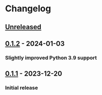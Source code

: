 # Changelog

<!--

Changelog follow the https://keepachangelog.com/ standard (at least the headers)

This allow to:

* auto-parsing release notes during the automated releases from github-action:
  https://github.com/marketplace/actions/pypi-github-auto-release
* Have clickable headers in the rendered markdown

To release a new version (e.g. from `1.0.0` -> `2.0.0`):

* Create a new `# [2.0.0] - YYYY-MM-DD` header and add the current
  `[Unreleased]` notes.
* At the end of the file:
  * Define the new link url:
  `[2.0.0]: https://github.com/jax-ml/bayeux/compare/v1.0.0...v2.0.0`
  * Update the `[Unreleased]` url: `v1.0.0...HEAD` -> `v2.0.0...HEAD`

-->

## [Unreleased]

## [0.1.2] - 2024-01-03

### Slightly improved Python 3.9 support

## [0.1.1] - 2023-12-20

### Initial release

[Unreleased]: https://github.com/jax-ml/bayeux/compare/v0.1.2...HEAD
[0.1.2]: https://github.com/jax-ml/bayeux/releases/tag/v0.1.2
[0.1.1]: https://github.com/jax-ml/bayeux/releases/tag/v0.1.1
